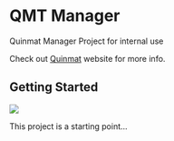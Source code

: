 # QMT Manager

Quinmat Manager Project for internal use

Check out [Quinmat] website for more info.

[Quinmat]: https://www.exploress.space  

<!-- https://www.quinmat.com -->

## Getting Started

<a title="Made with Fluent Design" href="https://github.com/bdlukaa/fluent_ui">
  <img
    src="https://img.shields.io/badge/fluent-design-blue?style=flat-square&color=gray&labelColor=0078D7"
  >
</a>

This project is a starting point...
